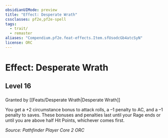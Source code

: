 ```yaml
---
obsidianUIMode: preview
title: "Effect: Desperate Wrath"
cssclasses: pf2e,pf2e-spell
tags:
  - trait/
  - remaster
aliases: "Compendium.pf2e.feat-effects.Item.sfUsodcGb4atcSyN"
license: ORC
---
```

# Effect: Desperate Wrath
## Level 16
### 






Granted by [[Feats/Desperate Wrath|Desperate Wrath]]

You get a +2 circumstance bonus to attack rolls, a –1 penalty to AC, and a –1 penalty to saves. These bonuses and penalties last until your Rage ends or until you are above half Hit Points, whichever comes first.

*Source: Pathfinder Player Core 2*
*ORC*
